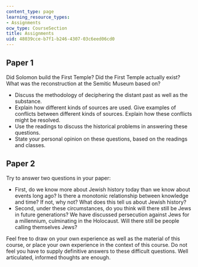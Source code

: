 ```yaml
---
content_type: page
learning_resource_types:
- Assignments
ocw_type: CourseSection
title: Assignments
uid: 48039cce-b7f1-b246-4307-03c6eed06cd0
---
```


Paper 1
-------

Did Solomon build the First Temple? Did the First Temple actually exist? What was the reconstruction at the Semitic Museum based on?

*   Discuss the methodology of deciphering the distant past as well as the substance.
*   Explain how different kinds of sources are used. Give examples of conflicts between different kinds of sources. Explain how these conflicts might be resolved.
*   Use the readings to discuss the historical problems in answering these questions.
*   State your personal opinion on these questions, based on the readings and classes.

Paper 2
-------

Try to answer two questions in your paper:

*   First, do we know more about Jewish history today than we know about events long ago? Is there a monotonic relationship between knowledge and time? If not, why not? What does this tell us about Jewish history?
*   Second, under these circumstances, do you think will there still be Jews in future generations? We have discussed persecution against Jews for a millennium, culminating in the Holocaust. Will there still be people calling themselves Jews?

Feel free to draw on your own experience as well as the material of this course, or place your own experience in the context of this course. Do not feel you have to supply definitive answers to these difficult questions. Well articulated, informed thoughts are enough.